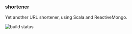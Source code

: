### shortener

Yet another URL shortener, using Scala and ReactiveMongo.

![build status](https://codeship.com/projects/feadae30-a40e-0132-88e8-2e02871ce1a0/status?branch=master)
